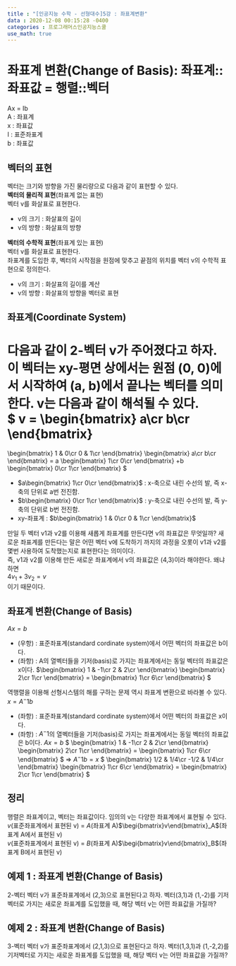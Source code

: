 ```yaml
---
title : "[인공지능 수학 - 선형대수]5강 : 좌표계변환"
data : 2020-12-08 00:15:28 -0400
categories : 프로그래머스인공지능스쿨
use_math: true
---
```

# 좌표계 변환(Change of Basis): 좌표계::좌표값 = 행렬::벡터
Ax = Ib  
A : 좌표계  
x : 좌표값  
I : 표준좌표계  
b : 좌표값  
  
## 벡터의 표현
벡터는 크기와 방향을 가진 물리량으로 다음과 같이 표현할 수 있다.  
**벡터의 물리적 표현**(좌표계 없는 표현)  
벡터 v를 화살표로 표현한다.  
- v의 크기 : 화살표의 길이
- v의 방향 : 화살표의 방향
  
**벡터의 수학적 표현**(좌표계 있는 표현)  
벡터 v를 화살표로 표현한다.  
좌표계를 도입한 후, 벡터의 시작점을 원점에 맞추고 끝점의 위치를 벡터 v의 수학적 표현으로 정의한다.  
- v의 크기 : 화살표의 길이를 계산
- v의 방향 : 화살표의 방향을 벡터로 표현
  
## 좌표계(Coordinate System)
다음과 같이 2-벡터 v가 주어졌다고 하자. 이 벡터는 xy-평면 상에서는 원점 (0, 0)에서 시작하여 (a, b)에서 끝나는 벡터를 의미한다. v는 다음과 같이 해석될 수 있다.  
$
v = \begin{bmatrix}
a\cr
b\cr
\end{bmatrix}
=
\begin{bmatrix}
1 & 0\cr
0 & 1\cr
\end{bmatrix}
\begin{bmatrix}
a\cr
b\cr
\end{bmatrix}
= a
\begin{bmatrix}
1\cr
0\cr
\end{bmatrix}
+b
\begin{bmatrix}
0\cr
1\cr
\end{bmatrix}
$  
- $a\begin{bmatrix}
1\cr
0\cr
\end{bmatrix}$ : x-축으로 내린 수선의 발, 즉 x-축의 단위로 a번 전진함.
- $b\begin{bmatrix}
0\cr
1\cr
\end{bmatrix}$ : y-축으로 내린 수선의 발, 즉 y-축의 단위로 b번 전진함.
- xy-좌표계 : $b\begin{bmatrix}
1 & 0\cr
0 & 1\cr
\end{bmatrix}$
  
만일 두 벡터 v1과 v2를 이용해 새롭게 좌표계를 만든다면 v의 좌표값은 무엇일까? 새로운 좌표계를 만든다는 말은 어떤 벡터 v에 도착하기 까지의 과정을 오롯이 v1과 v2를 몇번 사용하여 도착했는지로 표현한다는 의미이다.  
즉, v1과 v2를 이용해 만든 새로운 좌표계에서 v의 좌표값은 (4,3)이라 해야한다. 왜냐하면  
$4v_1 + 3v_2 = v$  
이기 때문이다.  
  
## 좌표계 변환(Change of Basis)
$Ax = b$  
- (우항) : 표준좌표계(standard cordinate system)에서 어떤 벡터의 좌표값은 b이다.
- (좌항) : A의 열벡터들을 기저(basis)로 가지는 좌표계에서는 동일 벡터의 좌표값은 x이다. 
$\begin{bmatrix}
1 & -1\cr
2 & 2\cr
\end{bmatrix}
\begin{bmatrix}
2\cr
1\cr
\end{bmatrix}
=
\begin{bmatrix}
1\cr
6\cr
\end{bmatrix}
$  
  
역행렬을 이용해 선형시스템의 해를 구하는 문제 역시 좌표계 변환으로 바라볼 수 있다.  
$x = A^-1b$  
- (좌항) : 표준좌표계(standard cordinate system)에서 어떤 벡터의 좌표값은 x이다.
- (좌항) : $A^-1$의 열벡터들을 기저(basis)로 가지는 좌표계에서는 동일 벡터의 좌표값은 b이다. 
$Ax = b$
$
\begin{bmatrix}
1 & -1\cr
2 & 2\cr
\end{bmatrix}
\begin{bmatrix}
2\cr
1\cr
\end{bmatrix}
=
\begin{bmatrix}
1\cr
6\cr
\end{bmatrix}
$
=>
$A^-1b = x$
$
\begin{bmatrix}
1/2 & 1/4\cr
-1/2 & 1/4\cr
\end{bmatrix}
\begin{bmatrix}
1\cr
6\cr
\end{bmatrix}
=
\begin{bmatrix}
2\cr
1\cr
\end{bmatrix}
$  
  
## 정리
행렬은 좌표계이고, 벡터는 좌표값이다. 임의의 v는 다양한 좌표계에서 표현될 수 있다.  
$v$(표준좌표계에서 표현된 v) = $A$(좌표계 A)$\begi{bmatrix}v\end{bmatrix}_A$(좌표계 A에서 표현된 v)  
$v$(표준좌표계에서 표현된 v) = $B$(좌표계 A)$\begi{bmatrix}v\end{bmatrix}_B$(좌표계 B에서 표현된 v)  
  
## 예제 1 : 좌표계 변환(Change of Basis)
2-벡터 벡터 v가 표준좌표계에서 (2,3)으로 표현된다고 하자. 벡터(3,1)과 (1,-2)를 기저벡터로 가지는 새로운 좌표계를 도입했을 때, 해당 벡터 v는 어떤 좌표값을 가질까?  
  
## 예제 2 : 좌표계 변환(Change of Basis)
3-벡터 벡터 v가 표준좌표계에서 (2,1,3)으로 표현된다고 하자. 벡터(1,3,1)과 (1,-2,2)를 기저벡터로 가지는 새로운 좌표계를 도입했을 때, 해당 벡터 v는 어떤 좌표값을 가질까?  